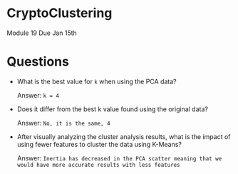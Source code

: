 # CryptoClustering
 Module 19 Due Jan 15th

# Questions
- What is the best value for `k` when using the PCA data?

  Answer: `k = 4`


- Does it differ from the best k value found using the original data?

  Answer: `No, it is the same, 4`

-  After visually analyzing the cluster analysis results, what is the impact of using fewer features to cluster the data using K-Means?

   Answer: `Inertia has decreased in the PCA scatter meaning that we would have more accurate results with less features`
